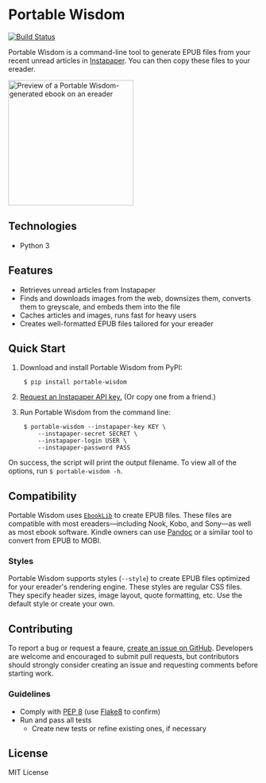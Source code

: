 # Portable Wisdom

[![Build Status](https://travis-ci.org/jacobbudin/portable-wisdom.svg?branch=master)](https://travis-ci.org/jacobbudin/portable-wisdom)

Portable Wisdom is a command-line tool to generate EPUB files from your recent unread articles in [Instapaper](https://www.instapaper.com/). You can then copy these files to your ereader.

<img src="https://raw.githubusercontent.com/jacobbudin/portable-wisdom/master/preview.jpg" alt="Preview of a Portable Wisdom-generated ebook on an ereader" width="252" />

## Technologies

- Python 3

## Features

- Retrieves unread articles from Instapaper
- Finds and downloads images from the web, downsizes them, converts them to greyscale, and embeds them into the file
- Caches articles and images, runs fast for heavy users
- Creates well-formatted EPUB files tailored for your ereader

## Quick Start

1. Download and install Portable Wisdom from PyPI:

		$ pip install portable-wisdom

2. [Request an Instapaper API key.](https://www.instapaper.com/main/request_oauth_consumer_token) (Or copy one from a friend.)
4. Run Portable Wisdom from the command line:

		$ portable-wisdom --instapaper-key KEY \
			--instapaper-secret SECRET \
			--instapaper-login USER \
			--instapaper-password PASS

On success, the script will print the output filename. To view all of the options, run `$ portable-wisdom -h`.

## Compatibility

Portable Wisdom uses [`EbookLib`](https://pypi.org/project/EbookLib/) to create EPUB files. These files are compatible with most ereaders—including Nook, Kobo, and Sony—as well as most ebook software. Kindle owners can use [Pandoc](https://pandoc.org/) or a similar tool to convert from EPUB to MOBI.

### Styles

Portable Wisdom supports styles (`--style`) to create EPUB files optimized for your ereader's rendering engine. These styles are regular CSS files. They specify header sizes, image layout, quote formatting, etc. Use the default style or create your own.

## Contributing

To report a bug or request a feaure, [create an issue on GitHub](https://github.com/jacobbudin/portable-wisdom/issues/new). Developers are welcome and encouraged to submit pull requests, but contributors should strongly consider creating an issue and requesting comments before starting work.

### Guidelines

- Comply with [PEP 8](https://www.python.org/dev/peps/pep-0008/) (use [Flake8](https://pypi.org/project/flake8/) to confirm)
- Run and pass all tests
	- Create new tests or refine existing ones, if necessary

## License

MIT License

